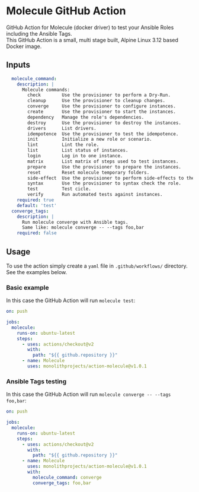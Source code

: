 # Molecule GitHub Action

GitHub Action for Molecule (docker driver) to test your Ansible Roles including the Ansible Tags.  
This GitHub Action is a small, multi stage built, Alpine Linux 3.12 based Docker image.  

## Inputs

```yaml
  molecule_command:
    description: |
      Molecule commands:
        check        Use the provisioner to perform a Dry-Run.
        cleanup      Use the provisioner to cleanup changes.
        converge     Use the provisioner to configure instances.
        create       Use the provisioner to start the instances.
        dependency   Manage the role's dependencies.
        destroy      Use the provisioner to destroy the instances.
        drivers      List drivers.
        idempotence  Use the provisioner to test the idempotence.
        init         Initialize a new role or scenario.
        lint         Lint the role.
        list         List status of instances.
        login        Log in to one instance.
        matrix       List matrix of steps used to test instances.
        prepare      Use the provisioner to prepare the instances.
        reset        Reset molecule temporary folders.
        side-effect  Use the provisioner to perform side-effects to the instances.
        syntax       Use the provisioner to syntax check the role.
        test         Test cicle.
        verify       Run automated tests against instances.
    required: true
    default: 'test'
  converge_tags:
    description: |
      Run molecule converge with Ansible tags.
      Same like: molecule converge -- --tags foo,bar
    required: false
```

## Usage

To use the action simply create a `yaml` file in `.github/workflows/` directory. See the examples below. 

### Basic example

In this case the GitHub Action will run `molecule test`:

```yaml
on: push

jobs:
  molecule:
    runs-on: ubuntu-latest
    steps:
      - uses: actions/checkout@v2
        with:
          path: "${{ github.repository }}"
      - name: Molecule
        uses: monolithprojects/action-molecule@v1.0.1
```

### Ansible Tags testing

In this case the GitHub Action will run `molecule converge -- --tags foo,bar`:

```yaml
on: push

jobs:
  molecule:
    runs-on: ubuntu-latest
    steps:
      - uses: actions/checkout@v2
        with:
          path: "${{ github.repository }}"
      - name: Molecule
        uses: monolithprojects/action-molecule@v1.0.1
        with:
          molecule_command: converge
          converge_tags: foo,bar
```
